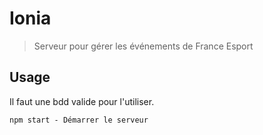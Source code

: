 # Ionia

> Serveur pour gérer les événements de France Esport

## Usage

Il faut une bdd valide pour l'utiliser.

```
npm start - Démarrer le serveur
```
